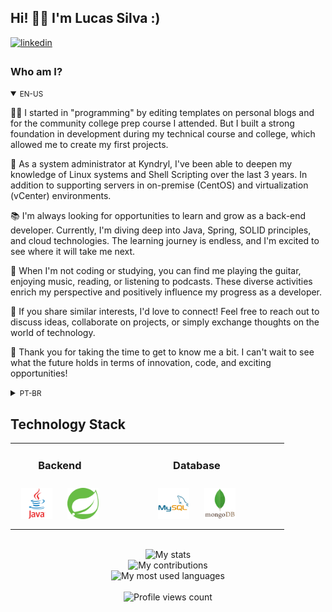 ## Hi! 👋🏻 I'm Lucas Silva :)

<div>
  <a href="https://www.linkedin.com/in/lucas-beserra-da-silva/" target="_blank">
    <img src=https://img.shields.io/badge/linkedin-%231E77B5.svg?&style=for-the-badge&logo=linkedin&logoColor=white alt=linkedin style="margin-bottom: 5px;" />
  </a>
</div>

<!-- BIO:START -->

### Who am I?

<details open>
<summary><small>EN-US</small></summary>

👨‍💻 I started in "programming" by editing templates on personal blogs and for the community college prep course I attended. But I built a strong foundation in development during my technical course and college, which allowed me to create my first projects.

🐧 As a system administrator at Kyndryl, I've been able to deepen my knowledge of Linux systems and Shell Scripting over the last 3 years. In addition to supporting servers in on-premise (CentOS) and virtualization (vCenter) environments.

📚 I'm always looking for opportunities to learn and grow as a back-end developer. Currently, I'm diving deep into Java, Spring, SOLID principles, and cloud technologies. The learning journey is endless, and I'm excited to see where it will take me next.

🎸 When I'm not coding or studying, you can find me playing the guitar, enjoying music, reading, or listening to podcasts. These diverse activities enrich my perspective and positively influence my progress as a developer.

🤙 If you share similar interests, I'd love to connect! Feel free to reach out to discuss ideas, collaborate on projects, or simply exchange thoughts on the world of technology.

🙌 Thank you for taking the time to get to know me a bit. I can't wait to see what the future holds in terms of innovation, code, and exciting opportunities!

</details>

<details>
<summary><small>PT-BR</small></summary>

👨‍💻 Comecei na "programação" editando templates em blogs pessoais e para o curso pré-vestibular comunitário onde estudei. Mas construí uma base sólida em desenvolvimento durante o curso técnico e faculdade, o que me permitiu criar meus primeiros projetos.

🐧 Como administrador de sistemas na Kyndryl, pude nos últmos 3 anos aprofundar meus conhecimentos sistemas Linux e Shell Scripting. Além de suportar servidores em ambientes on-premise (CentOS) e de virtualização (vCenter).

📚 Estou sempre em busca de oportunidades para aprender e crescer como desenvolvedor back-end. Atualmente, estou mergulhando fundo em Java, Spring, princípios de SOLID e tecnologias de nuvem. A jornada de aprendizado é interminável, e estou empolgado para ver para onde ela me levará em seguida.

🎸 Quando não estou codificando ou estudando, você pode me encontrar tocando violão, curtindo música, lendo ou ouvindo podcasts. Essas atividades diversas enriquecem minha perspectiva e influenciam positivamente meu progresso como desenvolvedor.

🤙 Se você compartilha interesses semelhantes, adoraria me conectar! Sinta-se à vontade para entrar em contato para discutir ideias, colaborar em projetos ou simplesmente trocar pensamentos sobre o mundo da tecnologia.

🙌 Agradeço por dedicar um tempo para me conhecer um pouco. Mal posso esperar para ver o que o futuro reserva em termos de inovação, código e oportunidades empolgantes!

</details>

<!-- BIO:END -->


<!-- SKILLSET:START -->

## Technology Stack

<table>

<tr>
<td align="center" width="36%" valign="top">

### Backend

<img style="margin: 10px" src="assets/java.svg" alt="Java" title="Java" height="50" />
<img style="margin: 10px" src="assets/spring.svg" alt="Spring" title="Spring" height="50" />
<!-- <img style="margin: 10px" src="assets/nodejs.svg" alt="Node.js" title="Node.js" height="50" /> -->

</td>

<td align="center" valign="top">

### Database

<img style="margin: 10px" src="assets/mysql.svg" alt="MySQL" title="MySQL" height="50" />
<img style="margin: 10px" src="assets/mongodb.svg" alt="MongoDB" title="MongoDB" height="50" />

</td>

</tr>
</table>

<br/>

<!-- SKILLSET:END -->


<!-- STATS:START -->

<div align="center">
    <img src="https://github-readme-stats-git-masterrstaa-rickstaa.vercel.app/api/?username=lucasb-silva&theme=dracula&?theme=dark&show_icons=true%count_private=true&include_all_commits=true" alt="My stats" />
</div>
<div align="center">
    <img src="https://github-readme-streak-stats.herokuapp.com?user=lucasb-silva&theme=dracula" alt="My contributions" />
</div>
<div align="center">
    <img src="https://github-readme-stats-git-masterrstaa-rickstaa.vercel.app/api/top-langs/?username=lucasb-silva&show_icons=true&langs_count=10&layout=compact&theme=dracula&count_private=true&hide=shaderlab,rpc,glsl,hlsl,cmake,asp" alt="My most used languages" />
</div>

<!-- STATS:END -->

<br />

<!-- VIEW-COUNT:START -->

<div align="center">
    <img src="https://komarev.com/ghpvc/?username=lucasb-silva&&style=flat-square" alt="Profile views count"/>
</div>

<!-- VIEW-COUNT:END -->

